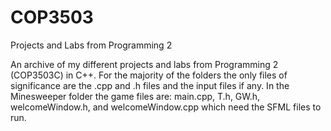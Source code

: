 # COP3503
Projects and Labs from Programming 2

An archive of my different projects and labs from Programming 2 (COP3503C) in C++. 
For the majority of the folders the only files of significance are the .cpp and .h files and the input files if any.
In the Minesweeper folder the game files are: main.cpp, T.h, GW.h, welcomeWindow.h, and welcomeWindow.cpp which need the SFML files to run.
